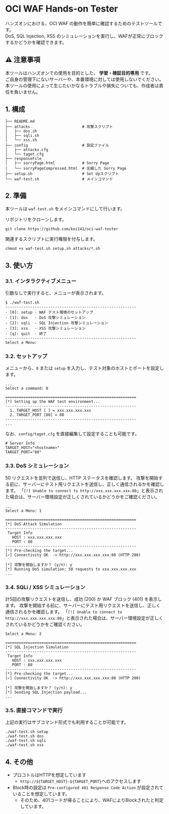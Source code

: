 # OCI WAF Hands-on Tester
ハンズオンにおける、OCI WAF の動作を簡単に確認するためのテストツールです。  
DoS, SQL Injection, XSS のシミュレーションを実行し、WAFが正常にブロックするかどうかを確認できます。

## ⚠️ 注意事項

本ツールはハンズオンでの使用を目的とした、 **学習・検証目的専用** です。  
ご自身の管理下にないサーバーや、本番環境に対しては使用しないでください。本ツールの使用によって生じたいかなるトラブルや損失についても、作成者は責任を負いません。  


## 1. 構成
```
├── README.md
├── attacks                       # 攻撃スクリプト
│   ├── dos.sh
│   ├── sqli.sh
│   └── xss.sh
├── config                        # 設定ファイル
│   ├── attacks.cfg
│   └── taget.cfg
├── responseFile
│   ├── sorryPage.html            # Sorry Page
│   └── sorryPageCompressed.html  # 圧縮した Sorry Page
├── setup.sh                      # Set Upスクリプト
└── waf-test.sh                   # メインコマンド
```

## 2. 準備
本ツールは `waf-test.sh` をメインコマンドにして行います。

リポジトリをクローンします。
```
git clone https://github.com/koi141/oci-waf-tester
```

関連するスクリプトに実行権限を付与します。
```
chmod +x waf-test.sh setup.sh attacks/*.sh
```

## 3. 使い方
### 3.1. インタラクティブメニュー

引数なしで実行すると、メニューが表示されます。
```
$ ./waf-test.sh 
----------------------------------------------------------
- [0]: setup - WAF テスト環境のセットアップ
- [1]: dos   - DoS 攻撃シミュレーション
- [2]: sqli  - SQL Injection 攻撃シミュレーション
- [3]: xss   - XSS 攻撃シミュレーション
- [q]: quit  - 終了
----------------------------------------------------------
Select a Menu: 
```

### 3.2. セットアップ
メニューから、`0` または `setup` を入力し、テスト対象のホストとポートを設定します。
```
...
Select a command: 0

==========================================================
[*] Setting up the WAF test environment...
----------------------------------------------------------
  1. TARGET_HOST [ ] = xxx.xxx.xxx.xxx
  2. TARGET_PORT [80] = 80
----------------------------------------------------------
...
```

なお、`config/taget.cfg` を直接編集して設定することも可能です。
```
# Server Info
TARGET_HOST="<hostname>"
TARGET_PORT="80"
```

### 3.3. DoS シミュレーション
50 リクエストを並列で送信し、HTTP ステータスを確認します。
攻撃を開始する前に、サーバーにテスト用リクエストを送信し、正しく通信されるかを確認します。
「`[!] Unable to connect to http://xxx.xxx.xxx.xxx:80`」と表示された場合は、サーバー環境設定が正しくされているかどうかをご確認ください。

```
...
Select a Menu: 1

==========================================================
[*] DoS Attack Simulation
----------------------------------------------------------
 Target Info
   HOST : xxx.xxx.xxx.xxx
   PORT : 80
----------------------------------------------------------
[*] Pre-checking the target...
[✓] Connectivity OK  -> http://xxx.xxx.xxx.xxx:80 (HTTP 200)

[*] 攻撃を開始しますか？ (y/n): y
[*] Running DoS simulation: 50 requests to xxx.xxx.xxx.xxx
...
```

### 3.4. SQLi / XSS シミュレーション
計5回の攻撃リクエストを送信し、成功 (200) か WAF ブロック (401) を表示します。
攻撃を開始する前に、サーバーにテスト用リクエストを送信し、正しく通信されるかを確認します。
「`[!] Unable to connect to http://xxx.xxx.xxx.xxx:80`」と表示された場合は、サーバー環境設定が正しくされているかどうかをご確認ください。

```
Select a Menu: 2

==========================================================
[*] SQL Injection Simulation
----------------------------------------------------------
 Target Info
   HOST : xxx.xxx.xxx.xxx
   PORT : 80
----------------------------------------------------------
[*] Pre-checking the target...
[✓] Connectivity OK  -> http://xxx.xxx.xxx.xxx:80 (HTTP 200)

[*] 攻撃を開始しますか？ (y/n): y
[*] Sending SQL Injection payload...
...
```

### 3.5. 直接コマンドで実行
上記の実行はサブコマンド形式でも利用することが可能です。
```
./waf-test.sh setup
./waf-test.sh dos
./waf-test.sh sqli
./waf-test.sh xss
```


## 4. その他
- プロコトルはHTTPを想定しています
    - `http://${TARGET_HOST}:${TARGET_PORT}`へのアクセスします
- Block時の設定は `Pre-configured 401 Response Code Action` が設定されていることを想定しています。
    - そのため、401コードが帰ることにより、WAFによりBlockされたと判定しています。
